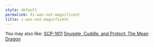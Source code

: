 ```yaml
---
style: default
permalink: Xi-was-not-magnificent
title: i-was-not-magnificent
---
```

You may also like:
[SCP-1611](http://scp-wiki.net/scp-1611)
[Snuggle, Cuddle, and Protect: The Mean Dragon](http://scp-wiki.net/snuggle-cuddle-and-protect-the-mean-dragon)